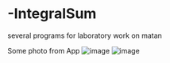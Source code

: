 # -IntegralSum
several programs for laboratory work on matan

Some photo from App
![image](https://user-images.githubusercontent.com/51238223/226207996-5fc0156a-f9de-4444-9808-4b3e57d8f39b.png)
![image](https://user-images.githubusercontent.com/51238223/226207997-f4d57f9b-4ff5-4f0c-bac4-9639c4953c93.png)
